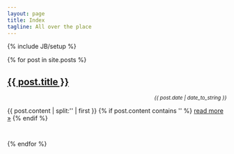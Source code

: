 ```yaml
---
layout: page
title: Index
tagline: All over the place
---
```

{% include JB/setup %}

{% for post in site.posts %}
  <h2><a href="{{ post.url }}">{{ post.title }}</a></h2>
  <div style="text-align: right; margin-bottom: 1em;"><small><em>{{ post.date | date_to_string }}</em></small></div>
  <div>
    {{ post.content | split:'<!--break-->' | first }}
    {% if post.content contains '<!--break-->' %}
      <a href="{{ post.url }}">read more &raquo;</a>
    {% endif %}
  </div>
  <div style="margin-bottom: 3em;"></div>
{% endfor %}
